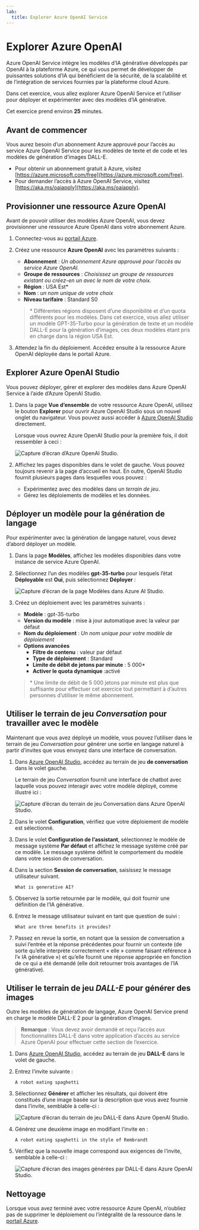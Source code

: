 ```yaml
---
lab:
  title: Explorer Azure OpenAI Service
---
```


# Explorer Azure OpenAI

Azure OpenAI Service intègre les modèles d’IA générative développés par OpenAI à la plateforme Azure, ce qui vous permet de développer de puissantes solutions d’IA qui bénéficient de la sécurité, de la scalabilité et de l’intégration de services fournies par la plateforme cloud Azure.

Dans cet exercice, vous allez explorer Azure OpenAI Service et l’utiliser pour déployer et expérimenter avec des modèles d’IA générative.

Cet exercice prend environ **25** minutes.

## Avant de commencer

Vous aurez besoin d’un abonnement Azure approuvé pour l’accès au service Azure OpenAI Service pour les modèles de texte et de code et les modèles de génération d’images DALL-E.

- Pour obtenir un abonnement gratuit à Azure, visitez [https://azure.microsoft.com/free](https://azure.microsoft.com/free).
- Pour demander l’accès à Azure OpenAI Service, visitez [https://aka.ms/oaiapply](https://aka.ms/oaiapply).

## Provisionner une ressource Azure OpenAI

Avant de pouvoir utiliser des modèles Azure OpenAI, vous devez provisionner une ressource Azure OpenAI dans votre abonnement Azure.

1. Connectez-vous au [portail Azure](https://portal.azure.com).
2. Créez une ressource **Azure OpenAI** avec les paramètres suivants :
    - **Abonnement** : *Un abonnement Azure approuvé pour l’accès au service Azure OpenAI.*
    - **Groupe de ressources** : *Choisissez un groupe de ressources existant ou créez-en un avec le nom de votre choix.*
    - **Région** : USA Est\*
    - **Nom** : *un nom unique de votre choix*
    - **Niveau tarifaire** : Standard S0

    > \* Différentes régions disposent d’une disponibilité et d’un quota différents pour les modèles. Dans cet exercice, vous allez utiliser un modèle GPT-35-Turbo pour la génération de texte et un modèle DALL-E pour la génération d’images, ces deux modèles étant pris en charge dans la région USA Est.

3. Attendez la fin du déploiement. Accédez ensuite à la ressource Azure OpenAI déployée dans le portail Azure.

## Explorer Azure OpenAI Studio

Vous pouvez déployer, gérer et explorer des modèles dans Azure OpenAI Service à l’aide d’Azure OpenAI Studio.

1. Dans la page **Vue d’ensemble** de votre ressource Azure OpenAI, utilisez le bouton **Explorer** pour ouvrir Azure OpenAI Studio sous un nouvel onglet du navigateur. Vous pouvez aussi accéder à [Azure OpenAI Studio](https://oai.azure.com/) directement.

    Lorsque vous ouvrez Azure OpenAI Studio pour la première fois, il doit ressembler à ceci :

    ![Capture d’écran d’Azure OpenAI Studio.](./media/generative-ai/ai-studio.png)

1. Affichez les pages disponibles dans le volet de gauche. Vous pouvez toujours revenir à la page d’accueil en haut. En outre, OpenAI Studio fournit plusieurs pages dans lesquelles vous pouvez :
    - Expérimentez avec des modèles dans un *terrain de jeu*.
    - Gérez les déploiements de modèles et les données.

## Déployer un modèle pour la génération de langage

Pour expérimenter avec la génération de langage naturel, vous devez d’abord déployer un modèle.

1. Dans la page **Modèles**, affichez les modèles disponibles dans votre instance de service Azure OpenAI.
1. Sélectionnez l’un des modèles **gpt-35-turbo** pour lesquels l’état **Déployable** est **Oui**, puis sélectionnez **Déployer** :

    ![Capture d’écran de la page Modèles dans Azure AI Studio.](./media/generative-ai/deploy-model.png)

1. Créez un déploiement avec les paramètres suivants :
    - **Modèle** : gpt-35-turbo
    - **Version du modèle** : mise à jour automatique avec la valeur par défaut
    - **Nom du déploiement** : *Un nom unique pour votre modèle de déploiement*
    - **Options avancées**
        - **Filtre de contenu** : valeur par défaut
        - **Type de déploiement** : Standard
        - **Limite de débit de jetons par minute** : 5 000\*
        - **Activer le quota dynamique** :activé

    > \* Une limite de débit de 5 000 jetons par minute est plus que suffisante pour effectuer cet exercice tout permettant à d’autres personnes d’utiliser le même abonnement.

## Utiliser le terrain de jeu *Conversation* pour travailler avec le modèle

Maintenant que vous avez déployé un modèle, vous pouvez l’utiliser dans le terrain de jeu *Conversation* pour générer une sortie en langage naturel à partir d’invites que vous envoyez dans une interface de conversation.

1. Dans [Azure OpenAI Studio](https://oai.azure.com/), accédez au terrain de jeu **de conversation** dans le volet gauche.

    Le terrain de jeu *Conversation* fournit une interface de chatbot avec laquelle vous pouvez interagir avec votre modèle déployé, comme illustré ici :

    ![Capture d’écran du terrain de jeu Conversation dans Azure OpenAI Studio.](./media/generative-ai/chat-playground.png)

1. Dans le volet **Configuration**, vérifiez que votre déploiement de modèle est sélectionné.
1. Dans le volet **Configuration de l’assistant**, sélectionnez le modèle de message système **Par défaut** et affichez le message système créé par ce modèle. Le message système définit le comportement du modèle dans votre session de conversation.
1. Dans la section **Session de conversation**, saisissez le message utilisateur suivant.

    ```
   What is generative AI?
    ```

1. Observez la sortie retournée par le modèle, qui doit fournir une définition de l’IA générative.
1. Entrez le message utilisateur suivant en tant que question de suivi :

    ```
   What are three benefits it provides?
    ```

1. Passez en revue la sortie, en notant que la session de conversation a suivi l’entrée et la réponse précédentes pour fournir un contexte (de sorte qu’elle interprète correctement « elle » comme faisant référence à l’« IA générative ») et qu’elle fournit une réponse appropriée en fonction de ce qui a été demandé (elle doit retourner trois avantages de l’IA générative).

## Utiliser le terrain de jeu *DALL-E* pour générer des images

Outre les modèles de génération de langage, Azure OpenAI Service prend en charge le modèle DALL-E 2 pour la génération d’images.

> **Remarque** : Vous devez avoir demandé et reçu l’accès aux fonctionnalités DALL-E dans votre application d’accès au service Azure OpenAI pour effectuer cette section de l’exercice.

1. Dans [Azure OpenAI Studio](https://oai.azure.com/), accédez au terrain de jeu **DALL-E** dans le volet de gauche.
1. Entrez l’invite suivante :

    ```
    A robot eating spaghetti
    ```

1. Sélectionnez **Générer** et afficher les résultats, qui doivent être constitués d’une image basée sur la description que vous avez fournie dans l’invite, semblable à celle-ci :

    ![Capture d’écran du terrain de jeu DALL-E dans Azure OpenAI Studio.](./media/generative-ai/dall-e-playground.png)

1. Générez une deuxième image en modifiant l’invite en :

    ```
    A robot eating spaghetti in the style of Rembrandt
    ```
1. Vérifiez que la nouvelle image correspond aux exigences de l’invite, semblable à celle-ci :

    ![Capture d’écran des images générées par DALL-E dans Azure OpenAI Studio.](./media/generative-ai/dall-e-results.png)

## Nettoyage

Lorsque vous avez terminé avec votre ressource Azure OpenAI, n’oubliez pas de supprimer le déploiement ou l’intégralité de la ressource dans le [portail Azure](https://portal.azure.com/?azure-portal=true).
